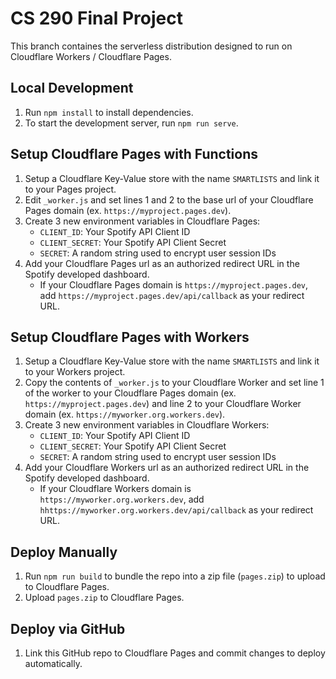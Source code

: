 # CS 290 Final Project

This branch containes the serverless distribution designed to run on Cloudflare Workers / Cloudflare Pages.

## Local Development
1. Run `npm install` to install dependencies.
2. To start the development server, run `npm run serve`.

##  Setup Cloudflare Pages with Functions
1. Setup a Cloudflare Key-Value store with the name `SMARTLISTS` and link it to your Pages project.
2. Edit `_worker.js` and set lines 1 and 2 to the base url of your Cloudflare Pages domain (ex. `https://myproject.pages.dev`).
3. Create 3 new environment variables in Cloudflare Pages:
    - `CLIENT_ID`: Your Spotify API Client ID
    - `CLIENT_SECRET`: Your Spotify API Client Secret
    - `SECRET`: A random string used to encrypt user session IDs
4. Add your Cloudflare Pages url as an authorized redirect URL in the Spotify developed dashboard.
    - If your Cloudflare Pages domain is `https://myproject.pages.dev`, add `https://myproject.pages.dev/api/callback` as your redirect URL.

## Setup Cloudflare Pages with Workers
1. Setup a Cloudflare Key-Value store with the name `SMARTLISTS` and link it to your Workers project.
2. Copy the contents of `_worker.js` to your Cloudflare Worker and set line 1 of the worker to your Cloudflare Pages domain (ex. `https://myproject.pages.dev`) and line 2 to your Cloudflare Worker domain (ex. `https://myworker.org.workers.dev`).
4. Create 3 new environment variables in Cloudflare Workers:
    - `CLIENT_ID`: Your Spotify API Client ID
    - `CLIENT_SECRET`: Your Spotify API Client Secret
    - `SECRET`: A random string used to encrypt user session IDs
5. Add your Cloudflare Workers url as an authorized redirect URL in the Spotify developed dashboard.
    - If your Cloudflare Workers domain is `https://myworker.org.workers.dev`, add `hhttps://myworker.org.workers.dev/api/callback` as your redirect URL.

## Deploy Manually
1. Run `npm run build` to bundle the repo into a zip file (`pages.zip`) to upload to Cloudflare Pages.
2. Upload `pages.zip` to Cloudflare Pages.

## Deploy via GitHub
1. Link this GitHub repo to Cloudflare Pages and commit changes to deploy automatically.

